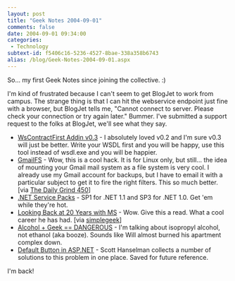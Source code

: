 ```yaml
---
layout: post
title: "Geek Notes 2004-09-01"
comments: false
date: 2004-09-01 09:34:00
categories:
 - Technology
subtext-id: f5406c16-5236-4527-8bae-338a358b6743
alias: /blog/Geek-Notes-2004-09-01.aspx
---
```



So... my first Geek Notes since joining the collective. :)

I'm kind of frustrated because I can't seem to get BlogJet to work from campus. The strange thing is that I can hit the webservice endpoint just fine with a browser, but BlogJet tells me, "Cannot connect to server. Please check your connection or try again later." Bummer. I've submitted a support request to the folks at BlogJet, we'll see what they say.

  * [WsContractFirst Addin v0.3](http://weblogs.asp.net/cweyer/archive/2004/08/30/222725.aspx') - I absolutely loved v0.2 and I'm sure v0.3 will just be better. Write your WSDL first and you will be happy, use this tool instead of wsdl.exe and you will be happier.
  * [GmailFS](http://richard.jones.name/google-hacks/gmail-filesystem/gmail-filesystem.html) - Wow, this is a cool hack. It is for Linux only, but still... the idea of mounting your Gmail mail system as a file system is very cool. I already use my Gmail account for backups, but I have to email it with a particular subject to get it to fire the right filters. This so much better. [via [The Daily Grind 450](http://www.larkware.com/Articles/TheDailyGrind450.html)]
  * [.NET Service Packs](http://weblogs.asp.net/ericgu/archive/2004/08/30/222978.aspx) - SP1 for .NET 1.1 and SP3 for .NET 1.0. Get 'em while they're hot.
  * [Looking Back at 20 Years with MS](http://blogs.msdn.com/larryosterman/archive/2004/08/27/221572.aspx) - Wow. Give this a read. What a cool career he has had. [via [simplegeek](http://www.simplegeek.com/permalink.aspx/d117023e-67a4-415b-b1e8-d280a934a0ec)]
  * [Alcohol + Geek == DANGEROUS](http://iamwill.com/admin/wp/index.php?p=244) - I'm talking about isopropyl alcohol, not ethanol (aka booze). Sounds like Will almost burned his apartment complex down.
  * [Default Button in ASP.NET](http://www.hanselman.com/blog/PermaLink.aspx?guid=3f96f2ee-331f-480a-81af-dd62c8f92c23) - Scott Hanselman collects a number of solutions to this problem in one place. Saved for future reference.

I'm back!

